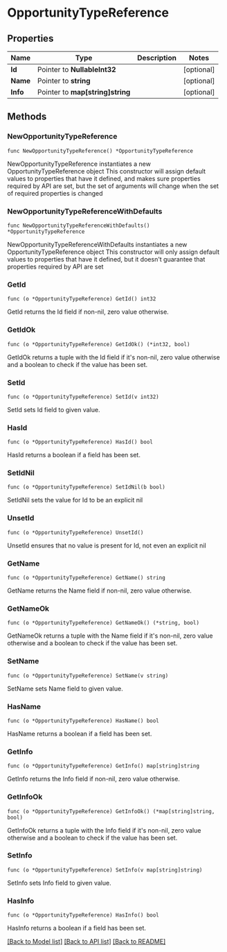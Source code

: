 # OpportunityTypeReference

## Properties

Name | Type | Description | Notes
------------ | ------------- | ------------- | -------------
**Id** | Pointer to **NullableInt32** |  | [optional] 
**Name** | Pointer to **string** |  | [optional] 
**Info** | Pointer to **map[string]string** |  | [optional] 

## Methods

### NewOpportunityTypeReference

`func NewOpportunityTypeReference() *OpportunityTypeReference`

NewOpportunityTypeReference instantiates a new OpportunityTypeReference object
This constructor will assign default values to properties that have it defined,
and makes sure properties required by API are set, but the set of arguments
will change when the set of required properties is changed

### NewOpportunityTypeReferenceWithDefaults

`func NewOpportunityTypeReferenceWithDefaults() *OpportunityTypeReference`

NewOpportunityTypeReferenceWithDefaults instantiates a new OpportunityTypeReference object
This constructor will only assign default values to properties that have it defined,
but it doesn't guarantee that properties required by API are set

### GetId

`func (o *OpportunityTypeReference) GetId() int32`

GetId returns the Id field if non-nil, zero value otherwise.

### GetIdOk

`func (o *OpportunityTypeReference) GetIdOk() (*int32, bool)`

GetIdOk returns a tuple with the Id field if it's non-nil, zero value otherwise
and a boolean to check if the value has been set.

### SetId

`func (o *OpportunityTypeReference) SetId(v int32)`

SetId sets Id field to given value.

### HasId

`func (o *OpportunityTypeReference) HasId() bool`

HasId returns a boolean if a field has been set.

### SetIdNil

`func (o *OpportunityTypeReference) SetIdNil(b bool)`

 SetIdNil sets the value for Id to be an explicit nil

### UnsetId
`func (o *OpportunityTypeReference) UnsetId()`

UnsetId ensures that no value is present for Id, not even an explicit nil
### GetName

`func (o *OpportunityTypeReference) GetName() string`

GetName returns the Name field if non-nil, zero value otherwise.

### GetNameOk

`func (o *OpportunityTypeReference) GetNameOk() (*string, bool)`

GetNameOk returns a tuple with the Name field if it's non-nil, zero value otherwise
and a boolean to check if the value has been set.

### SetName

`func (o *OpportunityTypeReference) SetName(v string)`

SetName sets Name field to given value.

### HasName

`func (o *OpportunityTypeReference) HasName() bool`

HasName returns a boolean if a field has been set.

### GetInfo

`func (o *OpportunityTypeReference) GetInfo() map[string]string`

GetInfo returns the Info field if non-nil, zero value otherwise.

### GetInfoOk

`func (o *OpportunityTypeReference) GetInfoOk() (*map[string]string, bool)`

GetInfoOk returns a tuple with the Info field if it's non-nil, zero value otherwise
and a boolean to check if the value has been set.

### SetInfo

`func (o *OpportunityTypeReference) SetInfo(v map[string]string)`

SetInfo sets Info field to given value.

### HasInfo

`func (o *OpportunityTypeReference) HasInfo() bool`

HasInfo returns a boolean if a field has been set.


[[Back to Model list]](../README.md#documentation-for-models) [[Back to API list]](../README.md#documentation-for-api-endpoints) [[Back to README]](../README.md)


